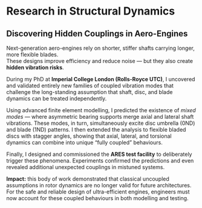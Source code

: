 # Research in Structural Dynamics

## Discovering Hidden Couplings in Aero-Engines

Next-generation aero-engines rely on shorter, stiffer shafts carrying longer, more flexible blades.  
These designs improve efficiency and reduce noise — but they also create **hidden vibration risks**.  

During my PhD at **Imperial College London (Rolls-Royce UTC)**, I uncovered and validated entirely new families of coupled vibration modes that challenge the long-standing assumption that shaft, disc, and blade dynamics can be treated independently.  

Using advanced finite element modelling, I predicted the existence of *mixed modes* — where asymmetric bearing supports merge axial and lateral shaft vibrations. These modes, in turn, simultaneously excite disc umbrella (0ND) and blade (1ND) patterns. I then extended the analysis to flexible bladed discs with stagger angles, showing that axial, lateral, and torsional dynamics can combine into unique “fully coupled” behaviours.  

Finally, I designed and commissioned the **ARES test facility** to deliberately trigger these phenomena. Experiments confirmed the predictions and even revealed additional unexpected couplings in mistuned systems.  

**Impact:** this body of work demonstrated that classical uncoupled assumptions in rotor dynamics are no longer valid for future architectures. For the safe and reliable design of ultra-efficient engines, engineers must now account for these coupled behaviours in both modelling and testing.
